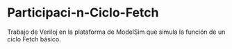# Participaci-n-Ciclo-Fetch
Trabajo de Veriloj en la plataforma de ModelSim que simula la función de un ciclo Fetch básico.
